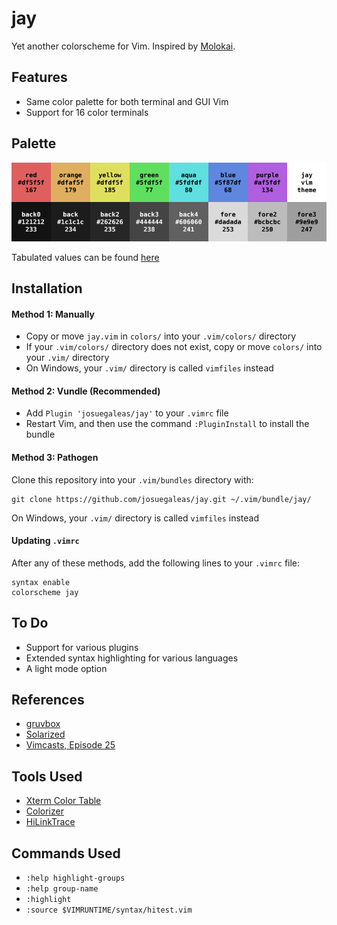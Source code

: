 # jay
Yet another colorscheme for Vim. Inspired by [Molokai](https://github.com/tomasr/molokai).

## Features
- Same color palette for both terminal and GUI Vim
- Support for 16 color terminals

## Palette
![Palette](./images/palette.png?raw=true)

Tabulated values can be found [here](./palette.md)

## Installation
#### Method 1: Manually
- Copy or move `jay.vim` in `colors/` into your `.vim/colors/` directory
- If your `.vim/colors/` directory does not exist, copy or move `colors/` into your `.vim/` directory
- On Windows, your `.vim/` directory is called `vimfiles` instead

#### Method 2: Vundle (Recommended)
- Add `Plugin 'josuegaleas/jay'` to your `.vimrc` file
- Restart Vim, and then use the command `:PluginInstall` to install the bundle

#### Method 3: Pathogen
Clone this repository into your `.vim/bundles` directory with:
```
git clone https://github.com/josuegaleas/jay.git ~/.vim/bundle/jay/
```
On Windows, your `.vim/` directory is called `vimfiles` instead

#### Updating `.vimrc`
After any of these methods, add the following lines to your `.vimrc` file:
```
syntax enable
colorscheme jay
```

## To Do
- Support for various plugins
- Extended syntax highlighting for various languages
- A light mode option

## References
- [gruvbox](https://github.com/morhetz/gruvbox)
- [Solarized](https://github.com/altercation/vim-colors-solarized)
- [Vimcasts, Episode 25](http://vimcasts.org/episodes/creating-colorschemes-for-vim/)

## Tools Used
- [Xterm Color Table](https://github.com/guns/xterm-color-table.vim)
- [Colorizer](https://github.com/chrisbra/Colorizer)
- [HiLinkTrace](https://github.com/gerw/vim-HiLinkTrace)

## Commands Used
- `:help highlight-groups`
- `:help group-name`
- `:highlight`
- `:source $VIMRUNTIME/syntax/hitest.vim`
